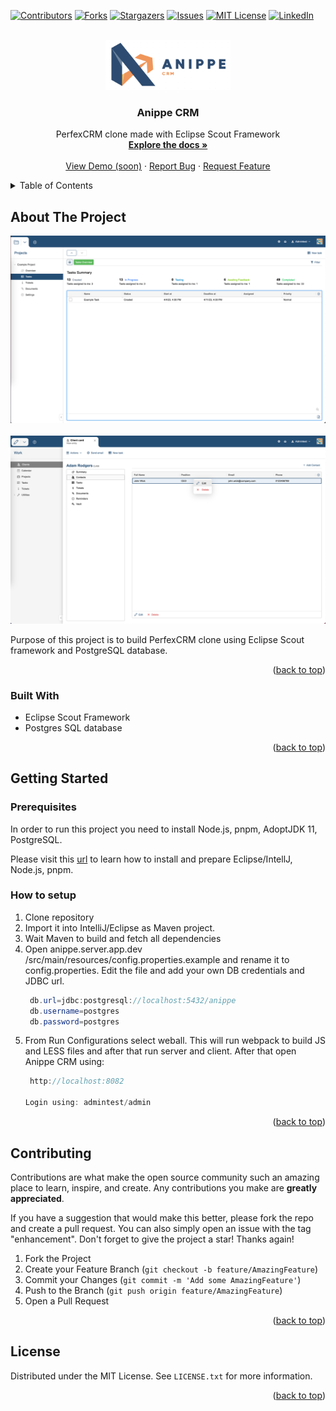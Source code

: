 <!-- Improved compatibility of back to top link: See: https://github.com/othneildrew/Best-README-Template/pull/73 -->
<a name="readme-top"></a>
<!--
*** Thanks for checking out the Best-README-Template. If you have a suggestion
*** that would make this better, please fork the repo and create a pull request
*** or simply open an issue with the tag "enhancement".
*** Don't forget to give the project a star!
*** Thanks again! Now go create something AMAZING! :D
-->



<!-- PROJECT SHIELDS -->
<!--
*** I'm using markdown "reference style" links for readability.
*** Reference links are enclosed in brackets [ ] instead of parentheses ( ).
*** See the bottom of this document for the declaration of the reference variables
*** for contributors-url, forks-url, etc. This is an optional, concise syntax you may use.
*** https://www.markdownguide.org/basic-syntax/#reference-style-links
-->
[![Contributors][contributors-shield]][contributors-url]
[![Forks][forks-shield]][forks-url]
[![Stargazers][stars-shield]][stars-url]
[![Issues][issues-shield]][issues-url]
[![MIT License][license-shield]][license-url]
[![LinkedIn][linkedin-shield]][linkedin-url]



<!-- PROJECT LOGO -->
<br />
<div align="center">
  <a href="https://github.com/lukacavic/anippe">
    <img src="images/logo.png" alt="Logo" width="200" height="80">
  </a>

<h3 align="center">Anippe CRM</h3>

  <p align="center">
    PerfexCRM clone made with Eclipse Scout Framework
    <br />
    <a href="https://github.com/lukacavic/anippe"><strong>Explore the docs »</strong></a>
    <br />
    <br />
    <a href="#">View Demo (soon)</a>
    ·
    <a href="https://github.com/lukacavic/anippe/issues">Report Bug</a>
    ·
    <a href="https://github.com/lukacavic/anippe/issues">Request Feature</a>
  </p>
</div>



<!-- TABLE OF CONTENTS -->
<details>
  <summary>Table of Contents</summary>
  <ol>
    <li>
      <a href="#about-the-project">About The Project</a>
      <ul>
        <li><a href="#built-with">Built With</a></li>
      </ul>
    </li>
    <li>
      <a href="#getting-started">Getting Started</a>
      <ul>
        <li><a href="#prerequisites">Prerequisites</a></li>
        <li><a href="#installation">Installation</a></li>
      </ul>
    </li>
    <li><a href="#contributing">Contributing</a></li>
    <li><a href="#license">License</a></li>
  </ol>
</details>



<!-- ABOUT THE PROJECT -->
## About The Project

<img src="images/project_image.png" alt="Logo" >
<br><br>
<img src="images/client_card.png" alt="Logo" >

Purpose of this project is to build PerfexCRM clone using Eclipse Scout framework and PostgreSQL database.
<p align="right">(<a href="#readme-top">back to top</a>)</p>



### Built With

* Eclipse Scout Framework
* Postgres SQL database

<p align="right">(<a href="#readme-top">back to top</a>)</p>



<!-- GETTING STARTED -->
## Getting Started

 

### Prerequisites

In order to run this project you need to install Node.js, pnpm, AdoptJDK 11, PostgreSQL.

Please visit this [url](https://eclipsescout.github.io/scout-docs/23.1/getstarted/helloscout.html) to learn how to install and prepare Eclipse/IntellJ, Node.js, pnpm.

### How to setup

1. Clone repository 
2. Import it into IntelliJ/Eclipse as Maven project.
3. Wait Maven to build and fetch all dependencies
4. Open anippe.server.app.dev /src/main/resources/config.properties.example and rename it to config.properties. Edit the file and add your own DB credentials and JDBC url.
   ```java
    db.url=jdbc:postgresql://localhost:5432/anippe
    db.username=postgres
    db.password=postgres
   ```
5. From Run Configurations select weball. This will run webpack to build JS and LESS files and after that run server and client. After that open Anippe CRM using:
   ```java
    http://localhost:8082
   
   Login using: admintest/admin
   ```
<p align="right">(<a href="#readme-top">back to top</a>)</p>

<!-- CONTRIBUTING -->
## Contributing

Contributions are what make the open source community such an amazing place to learn, inspire, and create. Any contributions you make are **greatly appreciated**.

If you have a suggestion that would make this better, please fork the repo and create a pull request. You can also simply open an issue with the tag "enhancement".
Don't forget to give the project a star! Thanks again!

1. Fork the Project
2. Create your Feature Branch (`git checkout -b feature/AmazingFeature`)
3. Commit your Changes (`git commit -m 'Add some AmazingFeature'`)
4. Push to the Branch (`git push origin feature/AmazingFeature`)
5. Open a Pull Request

<p align="right">(<a href="#readme-top">back to top</a>)</p>


<!-- LICENSE -->
## License

Distributed under the MIT License. See `LICENSE.txt` for more information.

<p align="right">(<a href="#readme-top">back to top</a>)</p>

<!-- MARKDOWN LINKS & IMAGES -->
<!-- https://www.markdownguide.org/basic-syntax/#reference-style-links -->
[contributors-shield]: https://img.shields.io/github/contributors/lukacavic/anippe.svg?style=for-the-badge
[contributors-url]: https://github.com/lukacavic/anippe/graphs/contributors
[forks-shield]: https://img.shields.io/github/forks/lukacavic/anippe.svg?style=for-the-badge
[forks-url]: https://github.com/lukacavic/anippe/network/members
[stars-shield]: https://img.shields.io/github/stars/lukacavic/anippe.svg?style=for-the-badge
[stars-url]: https://github.com/lukacavic/anippe/stargazers
[issues-shield]: https://img.shields.io/github/issues/lukacavic/anippe.svg?style=for-the-badge
[issues-url]: https://github.com/lukacavic/anippe/issues
[license-shield]: https://img.shields.io/github/license/lukacavic/anippe.svg?style=for-the-badge
[license-url]: https://github.com/lukacavic/anippe/blob/master/LICENSE.txt
[linkedin-shield]: https://img.shields.io/badge/-LinkedIn-black.svg?style=for-the-badge&logo=linkedin&colorB=555
[linkedin-url]: https://linkedin.com/in/linkedin_username
[product-screenshot]: images/screenshot.png
[Next.js]: https://img.shields.io/badge/next.js-000000?style=for-the-badge&logo=nextdotjs&logoColor=white
[Next-url]: https://nextjs.org/
[React.js]: https://img.shields.io/badge/React-20232A?style=for-the-badge&logo=react&logoColor=61DAFB
[React-url]: https://reactjs.org/
[Vue.js]: https://img.shields.io/badge/Vue.js-35495E?style=for-the-badge&logo=vuedotjs&logoColor=4FC08D
[Vue-url]: https://vuejs.org/
[Angular.io]: https://img.shields.io/badge/Angular-DD0031?style=for-the-badge&logo=angular&logoColor=white
[Angular-url]: https://angular.io/
[Svelte.dev]: https://img.shields.io/badge/Svelte-4A4A55?style=for-the-badge&logo=svelte&logoColor=FF3E00
[Svelte-url]: https://svelte.dev/
[Laravel.com]: https://img.shields.io/badge/Laravel-FF2D20?style=for-the-badge&logo=laravel&logoColor=white
[Laravel-url]: https://laravel.com
[Bootstrap.com]: https://img.shields.io/badge/Bootstrap-563D7C?style=for-the-badge&logo=bootstrap&logoColor=white
[Bootstrap-url]: https://getbootstrap.com
[JQuery.com]: https://img.shields.io/badge/jQuery-0769AD?style=for-the-badge&logo=jquery&logoColor=white
[JQuery-url]: https://jquery.com 

